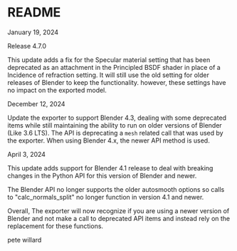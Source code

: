 # README

January 19, 2024

Release 4.7.0

This update adds a fix for the Specular material setting that has been deprecated as an attachment in the Principled BSDF shader in place of a Incidence of refraction setting. It will still use the old setting for older releases of Blender to keep the functionality. however, these settings have no impact on the exported model.

December 12, 2024

Update the exporter to support Blender 4.3, dealing with some deprecated items while still maintaining the ability to run on older versions of Blender (Like 3.6 LTS). The API is deprecating a `mesh` related call that was used by the exporter. When using Blender 4.x, the newer API method is used.

April 3, 2024

This update adds support for Blender 4.1 release to deal with breaking changes in the Python API for this version of Blender and newer.
	
The Blender API no longer supports the older autosmooth options so calls to "calc_normals_split" no longer function in version 4.1 and newer.

Overall, The exporter will now recognize if you are using a newer version of Blender and not make a call to deprecated API items and instead rely on the replacement for these functions.

pete willard
